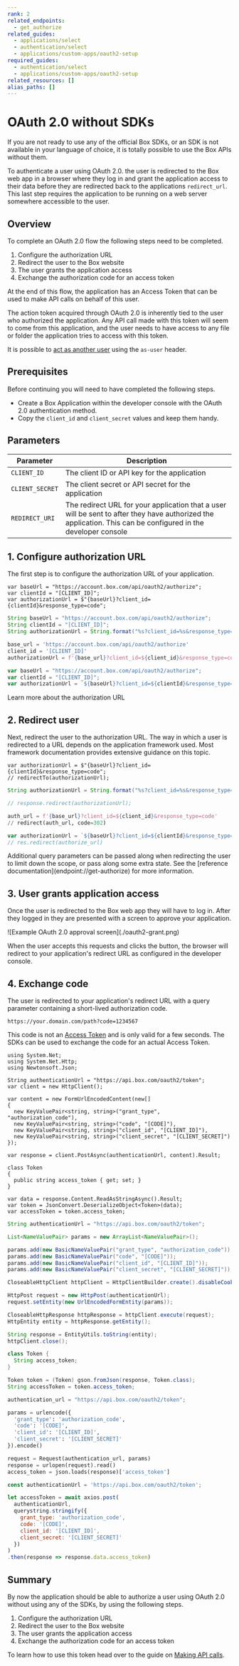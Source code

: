 ```yaml
---
rank: 2
related_endpoints: 
  - get_authorize
related_guides:
  - applications/select
  - authentication/select
  - applications/custom-apps/oauth2-setup
required_guides:
  - authentication/select
  - applications/custom-apps/oauth2-setup
related_resources: []
alias_paths: []
---
```


# OAuth 2.0 without SDKs

If you are not ready to use any of the official Box SDKs, or an SDK is not
available in your language of choice, it is totally possible to use the Box APIs
without them.

To authenticate a user using OAuth 2.0. the user is redirected to the Box web
app in a browser where they log in and grant the application access to their
data before they are redirected back to the applications `redirect_url`. This
last step requires the application to be running on a web server somewhere
accessible to the user.

## Overview

To complete an OAuth 2.0 flow the following steps need to be completed.

1. Configure the authorization URL
2. Redirect the user to the Box website
3. The user grants the application access
4. Exchange the authorization code for an access token

At the end of this flow, the application has an Access Token that can be used to
make API calls on behalf of this user.

<Message notice>
  The action token acquired through OAuth 2.0 is inherently tied to the user who
  authorized the application. Any API call made with this token will seem to
  come from this application, and the user needs to have access to any file or
  folder the application tries to access with this token.

  It is possible to [act as another user](g://authentication/oauth2/as-user)
  using the `as-user` header.
</Message>

## Prerequisites

Before continuing you will need to have completed the following steps.

* Create a Box Application within the developer console with the OAuth 2.0
  authentication method.
* Copy the `client_id` and `client_secret` values and keep them handy.

## Parameters

<!-- markdownlint-disable line-length -->

| Parameter       | Description                                                                                                                                                   |
| --------------- | ------------------------------------------------------------------------------------------------------------------------------------------------------------- |
| `CLIENT_ID`     | The client ID or API key for the application                                                                                                                  |
| `CLIENT_SECRET` | The client secret or API secret for the application                                                                                                           |
| `REDIRECT_URI`  | The redirect URL for your application that a user will be sent to after they have authorized the application. This can be configured in the developer console |

<!-- markdownlint-enable line-length -->

## 1. Configure authorization URL

The first step is to configure the authorization URL of your application.

<Tabs>
  <Tab title='.Net'>

<!-- markdownlint-disable line-length -->

```dotnet
var baseUrl = "https://account.box.com/api/oauth2/authorize";
var clientId = "[CLIENT_ID]";
var authorizationUrl = $"{baseUrl}?client_id={clientId}&response_type=code";
```

<!-- markdownlint-enable line-length -->

  </Tab>
  <Tab title='Java'>

<!-- markdownlint-disable line-length -->

```java
String baseUrl = "https://account.box.com/api/oauth2/authorize";
String clientId = "[CLIENT_ID]";
String authorizationUrl = String.format("%s?client_id=%s&response_type=code", baseUrl, clientId);
```

<!-- markdownlint-enable line-length -->

  </Tab>
  <Tab title='Python'>

```python
base_url = 'https://account.box.com/api/oauth2/authorize'
client_id = '[CLIENT_ID]'
authorizationUrl = f'{base_url}?client_id=${client_id}&response_type=code'
```

  </Tab>
  <Tab title='Node'>

```js
var baseUrl = "https://account.box.com/api/oauth2/authorize";
var clientId = "[CLIENT_ID]";
var authorizationUrl = `${baseUrl}?client_id=${clientId}&response_type=code`;
```

  </Tab>

</Tabs>

<CTA to="e://get-authorize">
  Learn more about the authorization URL
</CTA>

## 2. Redirect user

Next, redirect the user to the authorization URL. The way in which a user is
redirected to a URL depends on the application framework used. Most framework
documentation provides extensive guidance on this topic.

<Tabs>
  <Tab title='.NET'>

```dotnet
var authorizationUrl = $"{baseUrl}?client_id={clientId}&response_type=code";
// redirectTo(authorizationUrl);
```

  </Tab>
  <Tab title='Java'>

<!-- markdownlint-disable line-length -->

```java
String authorizationUrl = String.format("%s?client_id=%s&response_type=code", baseUrl, clientId);

// response.redirect(authorizationUrl);
```

<!-- markdownlint-enable line-length -->

  </Tab>
  <Tab title='Python'>

```python
auth_url = f'{base_url}?client_id=${client_id}&response_type=code'
// redirect(auth_url, code=302)
```

  </Tab>
  <Tab title='Node'>

```js
var authorizationUrl = `${baseUrl}?client_id=${clientId}&response_type=code`;
// res.redirect(authorize_url)
```

  </Tab>
</Tabs>

<!-- markdownlint-enable line-length -->

<Message>
  Additional query parameters can be passed along when redirecting the user to
  limit down the scope, or pass along some extra state. See the [reference
  documentation](endpoint://get-authorize) for more information.
</Message>

## 3. User grants application access

Once the user is redirected to the Box web app they will have to log in. After
they logged in they are presented with a screen to approve your application.

<ImageFrame border center shadow width="400">
  ![Example OAuth 2.0 approval screen](./oauth2-grant.png)
</ImageFrame>

When the user accepts this requests and clicks the button, the browser will
redirect to your application's redirect URL as configured in the developer console.

## 4. Exchange code

The user is redirected to your application's redirect URL with a query parameter
containing a short-lived authorization code.

```curl
https://your.domain.com/path?code=1234567
```

This code is not an [Access Token][tokens] and is only valid for a few seconds.
The SDKs can be used to exchange the code for an actual Access Token.

<Tabs>
  <Tab title='.NET'>

```dotnet
using System.Net;
using System.Net.Http;
using Newtonsoft.Json;

String authenticationUrl = "https://api.box.com/oauth2/token";
var client = new HttpClient();

var content = new FormUrlEncodedContent(new[]
{
  new KeyValuePair<string, string>("grant_type", "authorization_code"),
  new KeyValuePair<string, string>("code", "[CODE]"),
  new KeyValuePair<string, string>("client_id", "[CLIENT_ID]"),
  new KeyValuePair<string, string>("client_secret", "[CLIENT_SECRET]")
});

var response = client.PostAsync(authenticationUrl, content).Result;

class Token
{
  public string access_token { get; set; }
}

var data = response.Content.ReadAsStringAsync().Result;
var token = JsonConvert.DeserializeObject<Token>(data);
var accessToken = token.access_token;
```

  </Tab>
  <Tab title='Java'>

```java
String authenticationUrl = "https://api.box.com/oauth2/token";

List<NameValuePair> params = new ArrayList<NameValuePair>();

params.add(new BasicNameValuePair("grant_type", "authorization_code"));
params.add(new BasicNameValuePair("code", "[CODE]"));
params.add(new BasicNameValuePair("client_id", "[CLIENT_ID]"));
params.add(new BasicNameValuePair("client_secret", "[CLIENT_SECRET]"));

CloseableHttpClient httpClient = HttpClientBuilder.create().disableCookieManagement().build();

HttpPost request = new HttpPost(authenticationUrl);
request.setEntity(new UrlEncodedFormEntity(params));

CloseableHttpResponse httpResponse = httpClient.execute(request);
HttpEntity entity = httpResponse.getEntity();

String response = EntityUtils.toString(entity);
httpClient.close();

class Token {
  String access_token;
}

Token token = (Token) gson.fromJson(response, Token.class);
String accessToken = token.access_token;
```

  </Tab>
  <Tab title='Python'>

```python
authentication_url = "https://api.box.com/oauth2/token";

params = urlencode({
  'grant_type': 'authorization_code',
  'code': '[CODE]',
  'client_id': '[CLIENT_ID]',
  'client_secret': '[CLIENT_SECRET]'
}).encode()

request = Request(authentication_url, params)
response = urlopen(request).read()
access_token = json.loads(response)['access_token']
```

  </Tab>
  <Tab title='Node'>

```js
const authenticationUrl = 'https://api.box.com/oauth2/token';

let accessToken = await axios.post(
  authenticationUrl,
  querystring.stringify({
    grant_type: 'authorization_code',
    code: '[CODE]',
    client_id: '[CLIENT_ID]',
    client_secret: '[CLIENT_SECRET]'
  })
)
.then(response => response.data.access_token)
```

  </Tab>
</Tabs>

## Summary

By now the application should be able to authorize a user using OAuth 2.0 without
using any of the SDKs, by using the following steps.

1. Configure the authorization URL
2. Redirect the user to the Box website
3. The user grants the application access
4. Exchange the authorization code for an access token

To learn how to use this token head over to the guide on [Making API
calls](g://api-calls).

[tokens]: guide://authentication/access-tokens
